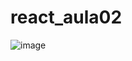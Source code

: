 # react_aula02

![image](https://github.com/MatheusAfox9/react_aula02/assets/112170247/4d25a3c7-93b2-44d1-a71d-21449528bb76)
